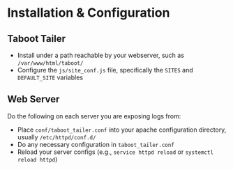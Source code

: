 Installation & Configuration
============================

Taboot Tailer
-------------

* Install under a path reachable by your webserver, such as `/var/www/html/taboot/`
* Configure the `js/site_conf.js` file, specifically the `SITES` and `DEFAULT_SITE` variables


Web Server
----------

Do the following on each server you are exposing logs from:

* Place `conf/taboot_tailer.conf` into your apache configuration directory, usually `/etc/httpd/conf.d/`
* Do any necessary configuration in `taboot_tailer.conf`
* Reload your server configs (e.g., `service httpd reload` or `systemctl reload httpd`)
